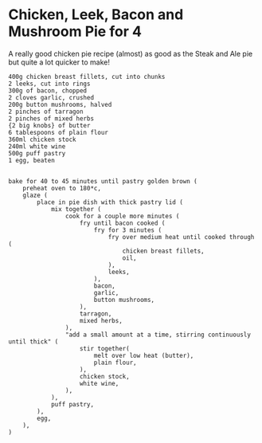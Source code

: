 Chicken, Leek, Bacon and Mushroom Pie for 4
===========================================

A really good chicken pie recipe (almost) as good as the Steak and Ale pie but
quite a lot quicker to make!


    400g chicken breast fillets, cut into chunks
    2 leeks, cut into rings
    300g of bacon, chopped
    2 cloves garlic, crushed
    200g button mushrooms, halved
    2 pinches of tarragon
    2 pinches of mixed herbs
    {2 big knobs} of butter
    6 tablespoons of plain flour
    360ml chicken stock
    240ml white wine
    500g puff pastry
    1 egg, beaten

    
    bake for 40 to 45 minutes until pastry golden brown (
        preheat oven to 180*c,
        glaze (
            place in pie dish with thick pastry lid (
                mix together (
                    cook for a couple more minutes (
                        fry until bacon cooked (
                            fry for 3 minutes (
                                fry over medium heat until cooked through (
                                    chicken breast fillets,
                                    oil,
                                ),
                                leeks,
                            ),
                            bacon,
                            garlic,
                            button mushrooms,
                        ),
                        tarragon,
                        mixed herbs,
                    ),
                    "add a small amount at a time, stirring continuously until thick" (
                        stir together(
                            melt over low heat (butter),
                            plain flour,
                        ),
                        chicken stock,
                        white wine,
                    ),
                ),
                puff pastry,
            ),
            egg,
        ),
    )
